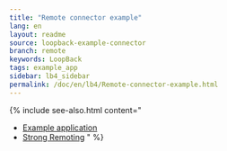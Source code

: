```yaml
---
title: "Remote connector example"
lang: en
layout: readme
source: loopback-example-connector
branch: remote
keywords: LoopBack
tags: example_app
sidebar: lb4_sidebar
permalink: /doc/en/lb4/Remote-connector-example.html
---
```

{% include see-also.html content="
- [Example application](Remote-connector-example.html)
- [Strong Remoting](Strong-Remoting.html)
" %}
